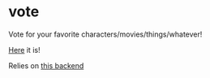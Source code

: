# vote
Vote for your favorite characters/movies/things/whatever!

[Here](https://chance-cyphers.github.io) it is!

Relies on [this backend](https://github.com/chance-cyphers/tourney-service)
